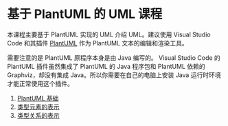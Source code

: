 # 基于 PlantUML 的 UML 课程

本课程主要基于 PlantUML 实现的 UML 介绍 UML。建议使用 Visual Studio Code 和其插件 [PlantUML](https://marketplace.visualstudio.com/items?itemName=jebbs.plantuml) 作为 PlantUML 文本的编辑和渲染工具。

需要注意的是 PlantUML 原程序本身是由 Java 编写的。 Visual Studio Code 的 PlantUML 插件虽然集成了 PlantUML 的 Java 程序包和 PlantUML 依赖的 Graphviz，却没有集成 Java。所以你需要在自己的电脑上安装 Java 运行时环境才能正常使用这个插件。

1. [PlantUML 基础](./Lesson01.md)
2. [类型元素的表示](./Lesson02.md)
3. [类型关系的表示](./Lesson03.md)